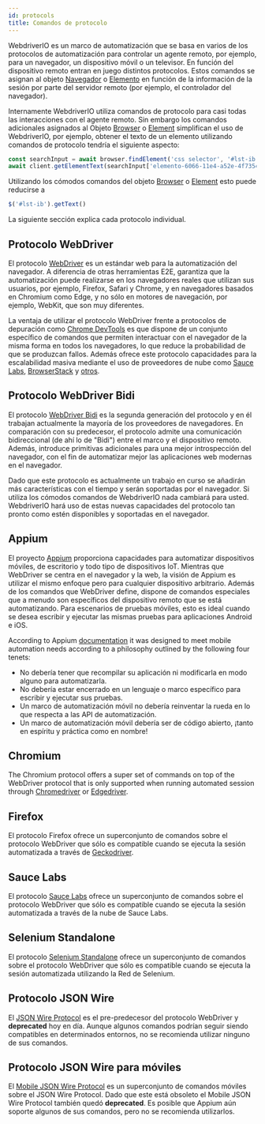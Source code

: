 ```yaml
---
id: protocols
title: Comandos de protocolo
---
```


WebdriverIO es un marco de automatización que se basa en varios de los protocolos de automatización para controlar un agente remoto, por ejemplo, para un navegador, un dispositivo móvil o un televisor. En función del dispositivo remoto entran en juego distintos protocolos. Estos comandos se asignan al objeto [Navegador](./browser) o [Elemento](./element) en función de la información de la sesión por parte del servidor remoto (por ejemplo, el controlador del navegador).

Internamente WebdriverIO utiliza comandos de protocolo para casi todas las interacciones con el agente remoto. Sin embargo los comandos adicionales asignados al Objeto [Browser](./browser) o [Element](./element) simplifican el uso de WebdriverIO, por ejemplo, obtener el texto de un elemento utilizando comandos de protocolo tendría el siguiente aspecto:

```js
const searchInput = await browser.findElement('css selector', '#lst-ib')
await client.getElementText(searchInput['elemento-6066-11e4-a52e-4f735466cecf'])
```

Utilizando los cómodos comandos del objeto [Browser](./browser) o [Element](./element) esto puede reducirse a

```js
$('#lst-ib').getText()
```

La siguiente sección explica cada protocolo individual.

## Protocolo WebDriver

El protocolo [WebDriver](https://w3c.github.io/webdriver/#elements) es un estándar web para la automatización del navegador. A diferencia de otras herramientas E2E, garantiza que la automatización puede realizarse en los navegadores reales que utilizan sus usuarios, por ejemplo, Firefox, Safari y Chrome, y en navegadores basados en Chromium como Edge, y no sólo en motores de navegación, por ejemplo, WebKit, que son muy diferentes.

La ventaja de utilizar el protocolo WebDriver frente a protocolos de depuración como [Chrome DevTools](https://w3c.github.io/webdriver/#elements) es que dispone de un conjunto específico de comandos que permiten interactuar con el navegador de la misma forma en todos los navegadores, lo que reduce la probabilidad de que se produzcan fallos. Además ofrece este protocolo capacidades para la escalabilidad masiva mediante el uso de proveedores de nube como [Sauce Labs](https://saucelabs.com/), [BrowserStack](https://www.browserstack.com/) y [otros](https://github.com/christian-bromann/awesome-selenium#cloud-services).

## Protocolo WebDriver Bidi

El protocolo [WebDriver Bidi](https://w3c.github.io/webdriver-bidi/) es la segunda generación del protocolo y en él trabajan actualmente la mayoría de los proveedores de navegadores. En comparación con su predecesor, el protocolo admite una comunicación bidireccional (de ahí lo de "Bidi") entre el marco y el dispositivo remoto. Además, introduce primitivas adicionales para una mejor introspección del navegador, con el fin de automatizar mejor las aplicaciones web modernas en el navegador.

Dado que este protocolo es actualmente un trabajo en curso se añadirán más características con el tiempo y serán soportadas por el navegador. Si utiliza los cómodos comandos de WebdriverIO nada cambiará para usted. WebdriverIO hará uso de estas nuevas capacidades del protocolo tan pronto como estén disponibles y soportadas en el navegador.

## Appium

El proyecto [Appium](https://appium.io/) proporciona capacidades para automatizar dispositivos móviles, de escritorio y todo tipo de dispositivos IoT. Mientras que WebDriver se centra en el navegador y la web, la visión de Appium es utilizar el mismo enfoque pero para cualquier dispositivo arbitrario. Además de los comandos que WebDriver define, dispone de comandos especiales que a menudo son específicos del dispositivo remoto que se está automatizando. Para escenarios de pruebas móviles, esto es ideal cuando se desea escribir y ejecutar las mismas pruebas para aplicaciones Android e iOS.

According to Appium [documentation](https://appium.github.io/appium.io/docs/en/about-appium/intro/?lang=en) it was designed to meet mobile automation needs according to a philosophy outlined by the following four tenets:

- No debería tener que recompilar su aplicación ni modificarla en modo alguno para automatizarla.
- No debería estar encerrado en un lenguaje o marco específico para escribir y ejecutar sus pruebas.
- Un marco de automatización móvil no debería reinventar la rueda en lo que respecta a las API de automatización.
- Un marco de automatización móvil debería ser de código abierto, ¡tanto en espíritu y práctica como en nombre!

## Chromium

The Chromium protocol offers a super set of commands on top of the WebDriver protocol that is only supported when running automated session through [Chromedriver](https://chromedriver.chromium.org/chromedriver-canary) or [Edgedriver](https://developer.microsoft.com/fr-fr/microsoft-edge/tools/webdriver).

## Firefox

El protocolo Firefox ofrece un superconjunto de comandos sobre el protocolo WebDriver que sólo es compatible cuando se ejecuta la sesión automatizada a través de [Geckodriver](https://github.com/mozilla/geckodriver).

## Sauce Labs

El protocolo [Sauce Labs](https://saucelabs.com/) ofrece un superconjunto de comandos sobre el protocolo WebDriver que sólo es compatible cuando se ejecuta la sesión automatizada a través de la nube de Sauce Labs.

## Selenium Standalone

El protocolo [Selenium Standalone](https://www.selenium.dev/documentation/grid/advanced_features/endpoints/) ofrece un superconjunto de comandos sobre el protocolo WebDriver que sólo es compatible cuando se ejecuta la sesión automatizada utilizando la Red de Selenium.

## Protocolo JSON Wire

El [JSON Wire Protocol](https://www.selenium.dev/documentation/legacy/json_wire_protocol/) es el pre-predecesor del protocolo WebDriver y __deprecated__ hoy en día. Aunque algunos comandos podrían seguir siendo compatibles en determinados entornos, no se recomienda utilizar ninguno de sus comandos.

## Protocolo JSON Wire para móviles

El [Mobile JSON Wire Protocol](https://github.com/SeleniumHQ/mobile-spec/blob/master/spec-draft.md) es un superconjunto de comandos móviles sobre el JSON Wire Protocol. Dado que este está obsoleto el Mobile JSON Wire Protocol también quedó __deprecated__. Es posible que Appium aún soporte algunos de sus comandos, pero no se recomienda utilizarlos.
